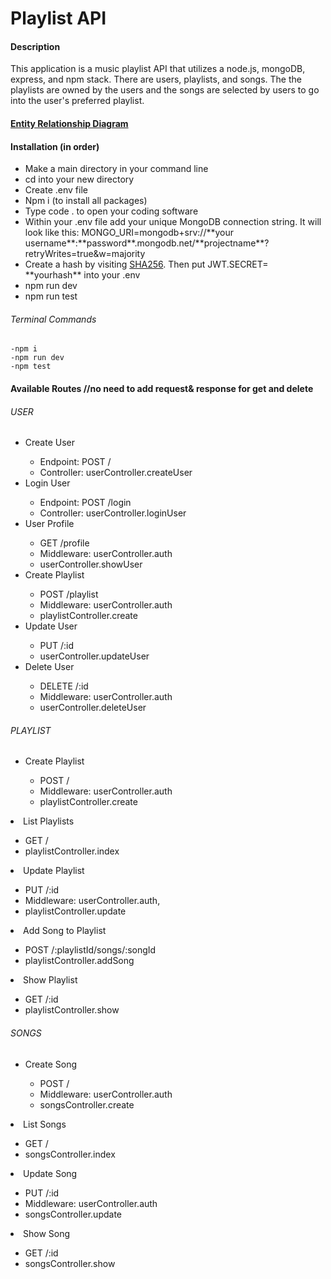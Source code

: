 <h1>Playlist API</h1>

<h4>Description</h4>
<p>This application is a music playlist API that utilizes a node.js, mongoDB, express, and npm stack. There are users, playlists, and songs. The the playlists are owned by the users and the songs are selected by users to go into the user's preferred playlist.
</p>
<h4><a href= "https://app.mural.co/t/tipsplitter4044/m/tipsplitter4044/1705449330418/184ff22033ee55a0b020ddac0c74291ce76b1495?sender=u9b5c6057df9541d75a930487">Entity Relationship Diagram</a></h4>

<h4>Installation (in order)</h4>
<ul>
  <li>Make a main directory in your command line</li>
  <li>cd into your new directory</li>
  <li>Create .env file</li>
  <li>Npm i (to install all packages)</li>
  <li>Type code . to open your coding software</li>
  
 <li>Within your .env file add your unique MongoDB connection string. It will look like this: MONGO_URI=mongodb+srv://**your username**:**password**.mongodb.net/**projectname**?retryWrites=true&w=majority
 </li>
 <li>Create a hash by visiting <a href="https://emn178.github.io/online-tools/sha256.html">SHA256</a>. Then put JWT.SECRET= **yourhash** into your .env</li>
 <li>npm run dev</li>
 <li>npm run test</li>
</ul>

<h6>Terminal Commands</h6>

```
-npm i
-npm run dev
-npm test
```
<h4>Available Routes //no need to add request& response for get and delete</h4>

<h6>USER</h6>
  <ul> 
    <li>Create User</li>
    <ul> 
        <li>Endpoint: POST /</li>
        <li>Controller: userController.createUser</li>
    </ul>
    <li>Login User</li>
        <ul>
            <li>Endpoint: POST /login</li>
            <li>Controller: userController.loginUser</li>
        </ul>
    <li>User Profile</li>
    <ul>
            <li>GET /profile</li>
            <li>Middleware: userController.auth</li>
            <li>userController.showUser</li>
        </ul>
    <li>Create Playlist</li>
    <ul>
            <li>POST /playlist</li>
            <li>Middleware: userController.auth</li>
            <li>playlistController.create</li>
        </ul>
    <li>Update User</li>
    <ul>
            <li>PUT /:id</li>
            <li>userController.updateUser</li>
        </ul>
    <li>Delete User</li>
    <ul>
            <li>DELETE /:id</li>
            <li>Middleware: userController.auth</li>
            <li>userController.deleteUser</li>
        </ul>
  </ul>
<h6>PLAYLIST</h6>
  <ul>
    <li>Create Playlist</li>
    <ul>
            <li>POST /</li>
            <li>Middleware: userController.auth</li> 
            <li>playlistController.create</li>
        </ul>
    </ul>
    <li>List Playlists</li>
    <ul>
            <li>GET /</li>
            <li>playlistController.index</li>
        </ul>
    </ul>
    <li>Update Playlist</li>
    <ul>
            <li>PUT /:id</li>
            <li>Middleware: userController.auth,</li>
            <li>playlistController.update</li>
        </ul>
    </ul>
    <li>Add Song to Playlist</li>
    <ul>
            <li>POST /:playlistId/songs/:songId</li>
            <li>playlistController.addSong</li>
        </ul>
    </ul>
    <li>Show Playlist</li>
    <ul>
            <li>GET /:id</li>
            <li>playlistController.show</li>
        </ul>
    </ul>
  </ul>
<h6>SONGS</h6>
  <ul>
    <li>Create Song</li>
    <ul>
            <li>POST /</li>
            <li>Middleware: userController.auth</li>
            <li>songsController.create</li>
        </ul>
    </ul>
    <li>List Songs</li>
    <ul>
            <li>GET /</li>
            <li>songsController.index</li>
        </ul>
    </ul>
    <li>Update Song</li>
    <ul>
            <li>PUT /:id</li>
            <li>Middleware: userController.auth</li>
            <li>songsController.update</li>
        </ul>
    </ul>
    <li>Show Song</li>
    <ul>
            <li>GET /:id</li>
            <li>songsController.show</li>
        </ul>
    </ul>
  </ul>

